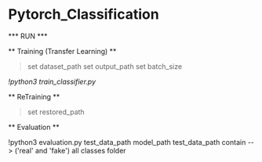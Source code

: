 # Pytorch_Classification

*** RUN ***

** Training (Transfer Learning) **

> set dataset_path
> set output_path
> set batch_size

*!python3 train_classifier.py*

** ReTraining **

> set restored_path

** Evaluation **

!python3 evaluation.py test_data_path model_path
test_data_path contain --> ('real' and 'fake') all classes folder



